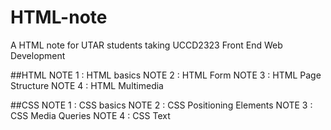 # HTML-note
A HTML note for UTAR students taking UCCD2323 Front End Web Development

##HTML
NOTE 1 : HTML basics
NOTE 2 : HTML Form
NOTE 3 : HTML Page Structure
NOTE 4 : HTML Multimedia

##CSS
NOTE 1 : CSS basics
NOTE 2 : CSS Positioning Elements
NOTE 3 : CSS Media Queries
NOTE 4 : CSS Text
